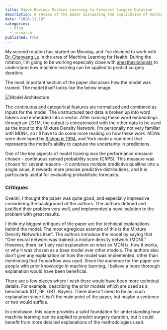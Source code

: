 ```yaml
---
title: Paper Review: Machine Learning to Forecast Surgery Duration
description: A review of the paper discussing the application of machine learning techniques to predict surgery duration.
date: "2020-11-19"
categories:
  - blog
  - research
published: true
---
```


My second rotation has started on Monday, and I've decided to work with [Dr. Chenyang Lu](https://www.cse.wustl.edu/~lu/) in the area of Machine Learning for Health. During the rotation, I'm going to be working especially close with [anesthesiologists](https://www.asa.org/) to understand how machine learning can be applied to predict surgery duration.

The most important section of the paper discusses how the model was trained. The model itself looks like the below image.

![Model Architecture](/uploads/image-955x1024.png)

The continuous and categorical features are normalized and combined as inputs for the model. The unstructured text data is broken up into word tokens and embedded into a vector. After running these word embeddings through an LSTM, the output is concatenated with the other data to be used as the input to the Mixture Density Network. I'm personally not very familiar with MDNs, so I'll have to do some more reading on how these work. MDNs were developed by [Bishop in 1994](https://publications.aston.ac.uk/id/eprint/373/1/NCRG_94_004.pdf), and York made a comment that represents the model's ability to capture the uncertainty in predictions.

One of the key aspects of model training was the performance measure chosen - continuous ranked probability score (CRPS). This measure was chosen for several reasons - it combines multiple predictive qualities into a single value, it rewards more precise predictive distributions, and it is particularly useful for evaluating probabilistic forecasts.

### Critiques

Overall, I thought the paper was quite good, and especially impressive considering the background of the authors. The authors defined and justified their problem very well, and implemented a novel solution to the problem with great results.

I think my biggest critiques of the paper are the technical explanations behind the model. The most egregious example of this is the Mixture Density Networks itself. The authors introduce the model by saying that "One neural network was trained: a mixture density network (MDN)." However, there isn't any real explanation on what an MDN is, how it works, or why it was chosen as a base model over other models. The authors also don't give any explanation on how the model was implemented, other than mentioning that Tensorflow was used. Since the audience for the paper are people with prior knowledge in machine learning, I believe a more thorough explanation would have been beneficial.

There are a few places where I wish there would have been more technical details. For example, describing the prior models which are used as a benchmark (DT, RF, GBT, Bayes). There doesn't need to be as much explanation since it isn't the main point of the paper, but maybe a sentence or two would suffice.

In conclusion, this paper provides a solid foundation for understanding how machine learning can be applied to predict surgery duration, but it could benefit from more detailed explanations of the methodologies used.
